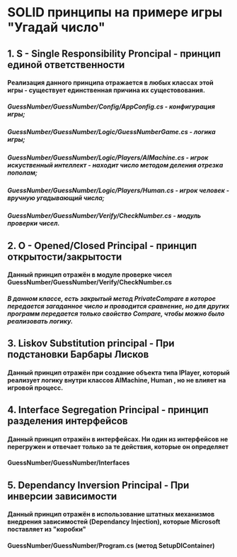 # SOLID принципы на примере игры "Угадай число"

##
## 1. S - Single Responsibility Proncipal - принцип единой ответственности
#### Реализация данного принципа отражается в любых классах этой игры - существует единственная причина их сущестовования. 
##### GuessNumber/GuessNumber/Config/AppConfig.cs - конфигурация игры;
##### GuessNumber/GuessNumber/Logic/GuessNumberGame.cs - логика игры;
##### GuessNumber/GuessNumber/Logic/Players/AIMachine.cs - игрок искуственный интеллект - находит число методом деления отрезка пополам;
##### GuessNumber/GuessNumber/Logic/Players/Human.cs - игрок человек - вручную угадывающий числа;
##### GuessNumber/GuessNumber/Verify/CheckNumber.cs - модуль проверки чисел.

##
## 2. O - Opened/Closed Principal - принцип открытости/закрытости 
#### Данный принцип отражён в модуле проверке чисел GuessNumber/GuessNumber/Verify/CheckNumber.cs
##### В данном классе, есть закрытый метод PrivateCompare в которое передается загаданное число и проводится сравнение, но для других программ передается только свойство Compare, чтобы можно было реализовать логику.

## 3. Liskov Substitution principal - При подстановки Барбары Лисков
####  Данный принцип отражён при создание объекта типа IPlayer, который реализует логику внутри классов AIMachine, Human , но не влияет на игровой процесс.

##
## 4. Interface Segregation Principal - принцип разделения интерфейсов
####  Данный принцип отражён в интерфейсах. Ни один из интерфейсов не перегружен и отвечает только за те действия, которые он определяет
####  GuessNumber/GuessNumber/Interfaces

## 5. Dependancy Inversion Principal - При инверсии зависимости
####  Данный принцип отражён в использование штатных механизмов внедрения зависимостей (Dependancy Injection), которые Microsoft поставляет из "коробки"
####  GuessNumber/GuessNumber/Program.cs (метод SetupDIContainer)

